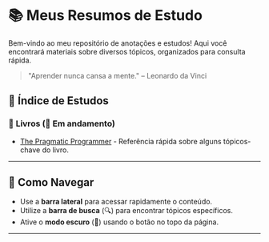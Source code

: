 # 📚 Meus Resumos de Estudo

Bem-vindo ao meu repositório de anotações e estudos! Aqui você encontrará materiais sobre diversos tópicos, organizados para consulta rápida.  

> "Aprender nunca cansa a mente." – Leonardo da Vinci  

## 📖 Índice de Estudos

### 🔹 **Livros (🚧 Em andamento)**
- [The Pragmatic Programmer](pragmatic_programmer.md) - Referência rápida sobre alguns tópicos-chave do livro.

---

## 🚀 Como Navegar

- Use a **barra lateral** para acessar rapidamente o conteúdo.
- Utilize a **barra de busca** (🔍) para encontrar tópicos específicos.
- Ative o **modo escuro** (🌙) usando o botão no topo da página.

---
